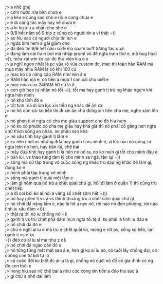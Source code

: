 ;> a nhô ghệ<br>
;> cơm nước rửa bím chưa e<br>
;> a kêu e cúng sao cho e ròi e cúng chưa e<br>
;> e đi công tác mấy nay về chưa e<br>
;> a lu bu xíu a nhắn cho nhe e<br>
;> 9/9 hết năm số 9 bịp z cũng có người tin e vl thật =))<br>
;> éo hỉu sao có người chịu tin lun e<br>
;> ngứa bím hem a gãi giùm cho<br>
;> đã đéo tin 9/9 hết năm số 9 mà spam buff tương tác quài<br>
;> đang làm cái train bot mà nhập promt vô để ngta train thử e, mà bug hoài =)), móa xài win ko cài đc thư viện kia e ạ<br>
;> a nghĩ ngon nhất là pc vừa rẻ vừa custom đc, mac thì toàn hàn RAM mà mua máy nhìu RAM là có khi 100 củ<br>
;> mac ko có nâng cấp RAM như win á e<br>
;> RAM hàn mà e, có tiền a mua 1 con xài cho biết e<br>
;> mac mua con 24RAM 50 củ là ít<br>
;> con giò heo tự nhận nó tốt =)), tốt mà hay ganh tị trù ng khác ngủm khi ngta hơn mình<br>
;> nó khó tính đó e<br>
;> tốt tính mà đi lừa lọc xin tiền ng khác để ăn xài<br>
;> nó hô con cái ko tiền thì đi xin ăn chứ đừng xin tiền cha mẹ, nghe xàm lồn e<br>
;> nó ghen tị vì ngta có cha mẹ giàu support cho đó hỉu hem<br>
;> nó ko có phước có cha mẹ giàu hay khá giả thì nó phải cố gắng hơn ngta chứ thích sống an nhàn, an phận sao khá<br>
;> nó xấu tính hay ganh tị lắm e<br>
;> ko nên chơi vs những đứa hay ganh tị vs mình e, vì lúc nào nó cũng sợ ngta hơn nó hơn, hay bàn lùi, chê bai<br>
;> mấy đứa tính hay ganh tị là nên né nó ra, nó ko mún gì tốt cho mình đâu e<br>
;> bàn lùi, vs thao túng tâm lý cho mình sa ngã, tàn lụi =))<br>
;> sống mà cứ tập trung vô cuộc sống ng khác trù dập ng khác để làm gì, đúng ko e<br>
;> mình phải tập trung vô mình<br>
;> sống mà ganh tị quài mệt lắm e<br>
;> làm gì hôm qua nó trù a chết quài chứ gì, hồi đi làm ở quận 11 thì cũng trù chết tiếp<br>
;> a đi coi bói éo ai nói a vắng số chết sớm hết =)))<br>
;> nó hay ghen tị vs a vs thỉnh thoảng trù a chết sớm quài chứ gì<br>
;> nó chơi đá nặng lắm e, nào là hô a nyc nó, ròi nào nó đơn phương, ròi nào tình iu sâu đậm =)))<br>
;> thật ra thì nó iu chồng nó =))<br>
;> ganh tị vs trù chết phá đám mún ngta tồi tệ đi ko phải là tình iu đâu e<br>
;> nó chơi đá đó e<br>
;> chứ e nghĩ ai iu e mà trù e chết quài ko, mong e rớt pv, sống ko tiền, lun ganh tị vs e ko<br>
=)) đéo có ai iu ai mà như z cả<br>
;> nó chơi đá ngáo cần đó e<br>
;> nó tửng tửng mát mát sao á e, hèn gì ko ai iu nó, có tuổi lấy chồng đại, có chồng con tự bơi tự lo<br>
;> cả cuộc đời ko biết đc ai iu là gì, chồng nó cưới nó để có gia đình có ng đẻ con thôi e<br>
;> hong hỉu sao nó chê bai a như cức xong xin tiền a đéo hỉu sao à<br>
;> gì chứ a nhớ dai lắm
